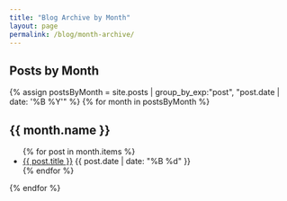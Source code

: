 ```yaml
---
title: "Blog Archive by Month"
layout: page
permalink: /blog/month-archive/
---
```


## Posts by Month

{% assign postsByMonth = site.posts | group_by_exp:"post", "post.date | date: '%B %Y'" %}
{% for month in postsByMonth %}
<h2 id="m{{ month.name | date: '%Y%m' }}">{{ month.name }}</h2>
<ul>
  {% for post in month.items %}
  <li>
    <a href="{{ post.url }}">{{ post.title }}</a>
    <span class="date">{{ post.date | date: "%B %d" }}</span>
  </li>
  {% endfor %}
</ul>
{% endfor %} 